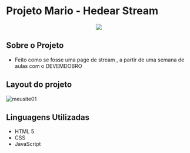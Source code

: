 # Projeto Mario - Hedear Stream

<p align="center">
<img src="http://img.shields.io/static/v1?label=STATUS&message=%20CONCLUIDO&color=GREEN&style=for-the-badge"/>
</p>

## Sobre o Projeto
* Feito como se fosse uma page de stream , a partir de uma semana de aulas com o DEVEMDOBRO

## Layout do projeto
![meusite01](https://user-images.githubusercontent.com/97040972/213915879-004fae6e-0ecc-4d18-a93d-72a3cf7ae2a9.JPG)

## Linguagens Utilizadas
 * HTML 5
 * CSS
 * JavaScript
